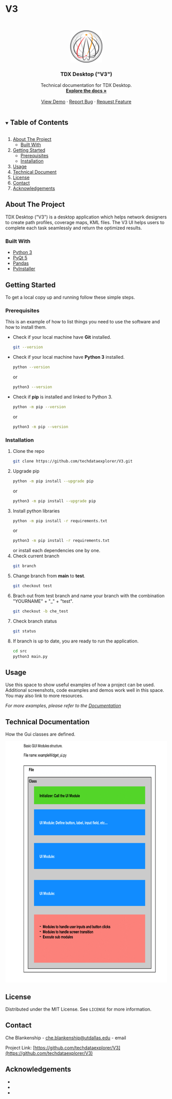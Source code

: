 # V3

<!-- PROJECT SHIELDS -->



<!-- PROJECT LOGO -->
<br />
<p align="center">
  <a href="https://github.com/github_username/repo_name">
    <img src="src/img/sd-icon.png" alt="Logo" width="100" height="100">
  </a>

  <h3 align="center">TDX Desktop ("V3")</h3>

  <p align="center">
    Technical documentation for TDX Desktop.
    <br />
    <a href="https://github.com/github_username/repo_name"><strong>Explore the docs »</strong></a>
    <br />
    <br />
    <a href="https://github.com/github_username/repo_name">View Demo</a>
    ·
    <a href="https://github.com/github_username/repo_name/issues">Report Bug</a>
    ·
    <a href="https://github.com/github_username/repo_name/issues">Request Feature</a>
  </p>
</p>



<!-- TABLE OF CONTENTS -->
<details open="open">
  <summary><h2 style="display: inline-block">Table of Contents</h2></summary>
  <ol>
    <li>
      <a href="#about-the-project">About The Project</a>
      <ul>
        <li><a href="#built-with">Built With</a></li>
      </ul>
    </li>
    <li>
      <a href="#getting-started">Getting Started</a>
      <ul>
        <li><a href="#prerequisites">Prerequisites</a></li>
        <li><a href="#installation">Installation</a></li>
      </ul>
    </li>
    <li><a href="#usage">Usage</a></li>
    <li><a href="#technical">Technical Document</a></li>
    <li><a href="#license">License</a></li>
    <li><a href="#contact">Contact</a></li>
    <li><a href="#acknowledgements">Acknowledgements</a></li>
  </ol>
</details>



<!-- ABOUT THE PROJECT -->
## About The Project

TDX Desktop ("V3") is a desktop application which helps network designers to create path profiles,
coverage maps, KML files. The V3 UI helps users to complete each task seamlessly and return the
optimized results.


### Built With

* [Python 3](https://www.python.org)
* [PyQt 5](https://pypi.org/project/PyQt5/)
* [Pandas](https://pandas.pydata.org)
* [PyInstaller](http://www.pyinstaller.org)



<!-- GETTING STARTED -->
## Getting Started

To get a local copy up and running follow these simple steps.

### Prerequisites

This is an example of how to list things you need to use the software and how to install them.
* Check if your local machine have <b>Git</b> installed.
  ```sh
  git --version
  ```
* Check if your local machine have <b>Python 3</b> installed.
  ```sh
  python --version
  ```
  or
  ```sh
  python3 --version
  ```
* Check if <b>pip</b> is installed and linked to Python 3.
  ```sh
  python -m pip --version

  ```
  or
  ```sh
  python3 -m pip --version
  ```

### Installation

1. Clone the repo
    ```sh
    git clone https://github.com/techdataexplorer/V3.git
    ```
2. Upgrade pip
    ```sh
    python -m pip install --upgrade pip
    ```
    or
    ```sh
    python3 -m pip install --upgrade pip
    ```
3. Install python libraries
    ```sh
    python -m pip install -r requirements.txt
    ```
    or
    ```sh
    python3 -m pip install -r requirements.txt
    ```
    or install each dependencies one by one.
4. Check current branch
    ```sh
    git branch
    ```
5. Change branch from <b>main</b> to <b>test</b>.
    ```sh
    git checkout test
    ```
6. Brach out from test branch and name your branch with the combination "YOURNAME" + "_" + "test".
    ```sh
    git checkout -b che_test
    ```
7. Check branch status
    ```sh
    git status
    ```
8. If branch is up to date, you are ready to run the application.
    ```sh
    cd src
    python3 main.py
    ```


<!-- USAGE EXAMPLES -->
## Usage

Use this space to show useful examples of how a project can be used. Additional screenshots, code examples and demos work well in this space. You may also link to more resources.

_For more examples, please refer to the [Documentation](https://www.spatialdatalyst.com)_



<!-- TECHNICAL DOCUMENTATION -->
## Technical Documentation

How the Gui classes are defined.

<img src="src/img/class-structure.png" alt="Logo" width="650" height="750">


<!-- LICENSE -->
## License

Distributed under the MIT License. See `LICENSE` for more information.



<!-- CONTACT -->
## Contact

Che Blankenship - [che.blankenship@utdallas.edu](che.blankenship@utdallas.edu) - email

Project Link: [https://github.com/techdataexplorer/V3](https://github.com/techdataexplorer/V3)



<!-- ACKNOWLEDGEMENTS -->
## Acknowledgements

* []()
* []()
* []()
